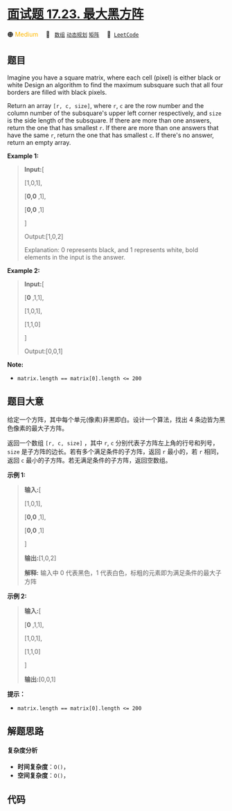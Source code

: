 # [面试题 17.23. 最大黑方阵](https://leetcode.cn/problems/max-black-square-lcci)

🟠 <font color=#ffb800>Medium</font>&emsp; 🔖&ensp; [`数组`](/outline/tag/array.md) [`动态规划`](/outline/tag/dynamic-programming.md) [`矩阵`](/outline/tag/matrix.md)&emsp; 🔗&ensp;[`LeetCode`](https://leetcode.cn/problems/max-black-square-lcci)

## 题目

Imagine you have a square matrix, where each cell (pixel) is either black or
white Design an algorithm to find the maximum subsquare such that all four
borders are filled with black pixels.

Return an array `[r, c, size]`, where `r`, `c` are the row number and the
column number of the subsquare's upper left corner respectively, and `size` is
the side length of the subsquare. If there are more than one answers, return
the one that has smallest `r`. If there are more than one answers that have
the same `r`, return the one that has smallest `c`. If there's no answer,
return an empty array.

**Example 1:**

> 
> 
> 
> 
> 
> **Input:**[
> 
>    [1,0,1],
> 
>    [**0,0** ,1],
> 
>    [**0,0** ,1]
> 
> ]
> 
> Output:[1,0,2]
> 
> Explanation: 0 represents black, and 1 represents white, bold elements in the input is the answer.

**Example 2:**

> 
> 
> 
> 
> 
> **Input:**[
> 
>    [**0** ,1,1],
> 
>    [1,0,1],
> 
>    [1,1,0]
> 
> ]
> 
> Output:[0,0,1]
> 
> 

**Note:**

  * `matrix.length == matrix[0].length <= 200`


## 题目大意

给定一个方阵，其中每个单元(像素)非黑即白。设计一个算法，找出 4 条边皆为黑色像素的最大子方阵。

返回一个数组 `[r, c, size]` ，其中 `r`, `c` 分别代表子方阵左上角的行号和列号，`size`
是子方阵的边长。若有多个满足条件的子方阵，返回 `r` 最小的，若 `r` 相同，返回 `c` 最小的子方阵。若无满足条件的子方阵，返回空数组。

**示例 1:**

> 
> 
> 
> 
> 
> **输入:**[
> 
>    [1,0,1],
> 
>    [**0,0** ,1],
> 
>    [**0,0** ,1]
> 
> ]
> 
> **输出:**[1,0,2]
> 
> **解释:** 输入中 0 代表黑色，1 代表白色，标粗的元素即为满足条件的最大子方阵
> 
> 

**示例 2:**

> 
> 
> 
> 
> 
> **输入:**[
> 
>    [**0** ,1,1],
> 
>    [1,0,1],
> 
>    [1,1,0]
> 
> ]
> 
> **输出:**[0,0,1]
> 
> 

**提示：**

  * `matrix.length == matrix[0].length <= 200`


## 解题思路

#### 复杂度分析

- **时间复杂度**：`O()`，
- **空间复杂度**：`O()`，

## 代码

```javascript

```